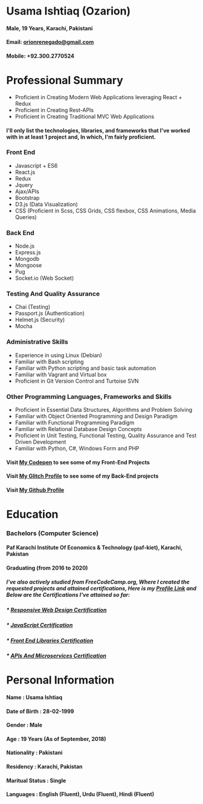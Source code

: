 # **Usama Ishtiaq** (Ozarion)
#### Male, 19 Years, Karachi, Pakistani
#### **Email**: orionrenegado@gmail.com
#### **Mobile**: +92.300.2770524

# Professional Summary
* Proficient in Creating Modern Web Applications leveraging React + Redux
* Proficient in Creating Rest-APIs
* Proficient in Creating Traditional MVC Web Applications

#### I'll only list the technologies, libraries, and frameworks that I've worked with in at least 1 project and, In which, I'm fairly proficient.

### Front End
* Javascript + ES6
* React.js
* Redux
* Jquery
* Ajax/APIs
* Bootstrap
* D3.js (Data Visualization)
* CSS (Proficient in Scss, CSS Grids, CSS flexbox, CSS Animations, Media Queries)

### Back End
* Node.js
* Express.js
* Mongodb
* Mongoose
* Pug
* Socket.io (Web Socket)

### Testing And Quality Assurance
* Chai (Testing)
* Passport.js (Authentication)
* Helmet.js (Security)
* Mocha

### Administrative Skills
* Experience in using Linux (Debian)
* Familiar with Bash scripting
* Familiar with Python scripting and basic task automation
* Familiar with Vagrant and Virtual box
* Proficient in Git Version Control and Turtoise SVN

### Other Programming Languages, Frameworks and Skills
* Proficient in Essential Data Structures, Algorithms and Problem Solving
* Familiar with Object Oriented Programming and Design Paradigm
* Familiar with Functional Programming Paradigm
* Familiar with Relational Database Design Concepts
* Proficient in Unit Testing, Functional Testing, Quality Assurance and Test Driven Development
* Familiar with Python, C#, Windows Form and PHP

#### Visit [My Codepen](https://codepen.io/ozarion/) to see some of my Front-End Projects
#### Visit [My Glitch Profile](https://glitch.com/@Ozarion) to see some of my Back-End projects
#### Visit [My Github Profile](https://github.com/Ozarion)

# Education
### Bachelors (Computer Science)
#### Paf Karachi Institute Of Economics & Technology (paf-kiet), Karachi, Pakistan 
#### Graduating (from 2016 to 2020)

##### I've also actively studied from FreeCodeCamp.org, Where I created the requested projects and attained certifications, Here is my [Profile Link](https://www.freecodecamp.org/ozarion) and Below are the Certifications I've attained so far:

##### * [Responsive Web Design Certification](https://www.freecodecamp.org/certification/ozarion/responsive-web-design)
##### * [JavaScript Certification](https://www.freecodecamp.org/certification/ozarion/javascript-algorithms-and-data-structures)
##### * [Front End Libraries Certification](https://www.freecodecamp.org/certification/ozarion/front-end-libraries)
##### * [APIs And Microservices Certification](https://www.freecodecamp.org/certification/ozarion/apis-and-microservices)


# Personal Information
#### Name            :   Usama Ishtiaq
#### Date of Birth   :   28-02-1999
#### Gender          :   Male
#### Age             :   19 Years (As of September, 2018)
#### Nationality     :   Pakistani
#### Residency       :   Karachi, Pakistan
#### Maritual Status :   Single
#### Languages       :   English (Fluent), Urdu (Fluent), Hindi (Fluent)
